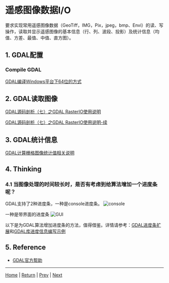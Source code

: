 # 遥感图像数据I/O
要求实现常用遥感图像数据（GeoTiff，IMG，Pix，jpeg，bmp、Envi）的读、写操作，读取并显示遥感图像的基本信息（行、列、波段、投影）及统计信息（均值、方差、最值、中值、直方图）。

## 1. GDAL配置
### Compile GDAL
[GDAL编译Windows平台下64位的方式](https://blog.csdn.net/liminlu0314/article/details/6144899)

## 2. GDAL读取图像
[GDAL源码剖析（七）之GDAL RasterIO使用说明](https://blog.csdn.net/liminlu0314/article/details/7072224)

[GDAL源码剖析（七）之GDAL RasterIO使用说明-续](https://blog.csdn.net/liminlu0314/article/details/8301585)

## 3. GDAL统计信息
[GDAL计算栅格图像统计值相关说明](https://blog.csdn.net/liminlu0314/article/details/8495274)

## 4. Thinking
### 4.1 当图像处理的时间较长时，是否有考虑到给算法增加一个进度条呢？
GDAL支持了2种进度条，一种是console进度条。
![console](http://hi.csdn.net/attachment/201101/10/0_12946620634QxM.gif)

一种是带界面的进度条
![GUI](http://hi.csdn.net/attachment/201202/20/0_13297429073Lbt.gif)

以下是为GDAL算法增加进度条的方法，值得借鉴。详情请参考：[GDAL进度条扩展](https://blog.csdn.net/liminlu0314/article/details/7276954)和[GDAL库进度信息编写示例](https://blog.csdn.net/liminlu0314/article/details/51019220)


## 5. Reference
- [GDAL官方帮助](http://gdal.org/index.html)

---
[Home](https://wanghp119.github.io/RSIP/) | [Return](#遥感图像数据I/O) | [Prev](./D1_RSIP_Frame.md) | [Next](./D3_ImageDisplay.md)